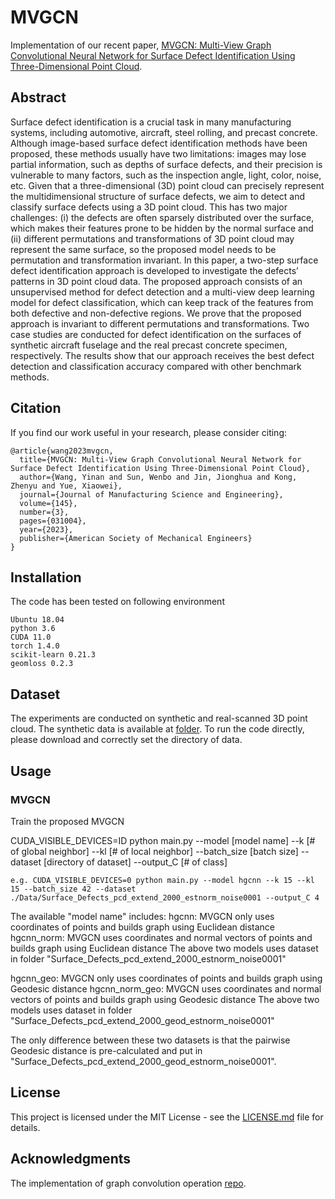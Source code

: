 # MVGCN

Implementation of our recent paper, [MVGCN: Multi-View Graph Convolutional Neural Network for Surface Defect Identification Using Three-Dimensional Point Cloud](https://asmedigitalcollection.asme.org/manufacturingscience/article/145/3/031004/1148268/MVGCN-Multi-View-Graph-Convolutional-Neural).

## Abstract
Surface defect identification is a crucial task in many manufacturing systems, including automotive, aircraft, steel rolling, and precast concrete. Although image-based surface defect identification methods have been proposed, these methods usually have two limitations: images may lose partial information, such as depths of surface defects, and their precision is vulnerable to many factors, such as the inspection angle, light, color, noise, etc. Given that a three-dimensional (3D) point cloud can precisely represent the multidimensional structure of surface defects, we aim to detect and classify surface defects using a 3D point cloud. This has two major challenges: (i) the defects are often sparsely distributed over the surface, which makes their features prone to be hidden by the normal surface and (ii) different permutations and transformations of 3D point cloud may represent the same surface, so the proposed model needs to be permutation and transformation invariant. In this paper, a two-step surface defect identification approach is developed to investigate the defects’ patterns in 3D point cloud data. The proposed approach consists of an unsupervised method for defect detection and a multi-view deep learning model for defect classification, which can keep track of the features from both defective and non-defective regions. We prove that the proposed approach is invariant to different permutations and transformations. Two case studies are conducted for defect identification on the surfaces of synthetic aircraft fuselage and the real precast concrete specimen, respectively. The results show that our approach receives the best defect detection and classification accuracy compared with other benchmark methods.

## Citation

If you find our work useful in your research, please consider citing:

```
@article{wang2023mvgcn,
  title={MVGCN: Multi-View Graph Convolutional Neural Network for Surface Defect Identification Using Three-Dimensional Point Cloud},
  author={Wang, Yinan and Sun, Wenbo and Jin, Jionghua and Kong, Zhenyu and Yue, Xiaowei},
  journal={Journal of Manufacturing Science and Engineering},
  volume={145},
  number={3},
  pages={031004},
  year={2023},
  publisher={American Society of Mechanical Engineers}
}
```

## Installation

The code has been tested on following environment

```
Ubuntu 18.04
python 3.6
CUDA 11.0
torch 1.4.0
scikit-learn 0.21.3
geomloss 0.2.3
```

## Dataset
The experiments are conducted on synthetic and real-scanned 3D point cloud. The synthetic data is available at [folder](). To run the code directly, please download and correctly set the directory of data.

## Usage

### MVGCN

Train the proposed MVGCN

CUDA_VISIBLE_DEVICES=ID python main.py --model [model name] --k [# of global neighbor] --kl [# of local neighbor] --batch_size [batch size] --dataset [directory of dataset] --output_C [# of class]

```
e.g. CUDA_VISIBLE_DEVICES=0 python main.py --model hgcnn --k 15 --kl 15 --batch_size 42 --dataset ./Data/Surface_Defects_pcd_extend_2000_estnorm_noise0001 --output_C 4
```
The available "model name" includes:
hgcnn: MVGCN only uses coordinates of points and builds graph using Euclidean distance
hgcnn_norm: MVGCN uses coordinates and normal vectors of points and builds graph using Euclidean distance
The above two models uses dataset in folder "Surface_Defects_pcd_extend_2000_estnorm_noise0001"

hgcnn_geo: MVGCN only uses coordinates of points and builds graph using Geodesic distance
hgcnn_norm_geo: MVGCN uses coordinates and normal vectors of points and builds graph using Geodesic distance
The above two models uses dataset in folder "Surface_Defects_pcd_extend_2000_geod_estnorm_noise0001"

The only difference between these two datasets is that the pairwise Geodesic distance is pre-calculated and put in "Surface_Defects_pcd_extend_2000_geod_estnorm_noise0001".

## License

This project is licensed under the MIT License - see the [LICENSE.md](https://github.com/wyn430/MVGCN/blob/master/LICENSE) file for details.

## Acknowledgments

The implementation of graph convolution operation [repo](https://github.com/WangYueFt/dgcnn).
